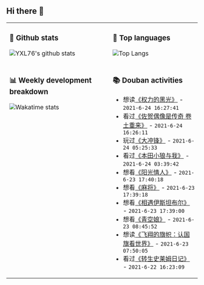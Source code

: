## Hi there 👋

<table>
<tr>
<td valign="top" width="54%">

### 🔭 Github stats

![YXL76's github stats](https://github-readme-stats.yxl76.vercel.app/api?username=YXL76&count_private=true&show_icons=true&include_all_commits=true&theme=prussian&line_height=28&disable_animations=true)

</td>

<td valign="top" width="46%">

### 🌱 Top languages

![Top Langs](https://github-readme-stats.yxl76.vercel.app/api/top-langs/?username=YXL76&layout=compact&theme=prussian&langs_count=8&hide=HTML,CSS,SCSS)

</td>
</tr>
<tr>
<td valign="top" width="54%">

### 📊 Weekly development breakdown

![Wakatime stats](https://github-readme-stats.yxl76.vercel.app/api/wakatime?username=YXL76&layout=compact&theme=prussian)


</td>
<td valign="top" width="46%">

### 📚 Douban activities

- 想读[《权力的黑光》](https://book.douban.com/subject/35188501/) - `2021-6-24 16:27:41`
- 看过[《佐贺偶像是传奇 卷土重来》](http://movie.douban.com/subject/34777842/) - `2021-6-24 16:26:11`
- 玩过[《大冲锋》](http://www.douban.com/game/30126951/) - `2021-6-24 05:25:33`
- 看过[《本田小狼与我》](http://movie.douban.com/subject/34905821/) - `2021-6-24 03:39:42`
- 想看[《阳光情人》](http://movie.douban.com/subject/1301725/) - `2021-6-23 17:40:18`
- 想看[《麻将》](http://movie.douban.com/subject/1297418/) - `2021-6-23 17:39:18`
- 想看[《相遇伊斯坦布尔》](http://movie.douban.com/subject/35254927/) - `2021-6-23 17:39:00`
- 想看[《青空娘》](http://movie.douban.com/subject/2361085/) - `2021-6-23 08:45:52`
- 想读[《飞翔的旗帜：认国旗看世界》](https://book.douban.com/subject/35447071/) - `2021-6-23 07:50:05`
- 看过[《转生史莱姆日记》](http://movie.douban.com/subject/35006625/) - `2021-6-22 16:23:09`

</td>
</tr>
</table>

<!--
**YXL76/YXL76** is a ✨ _special_ ✨ repository because its `README.md` (this file) appears on your GitHub profile.

Here are some ideas to get you started:

- 🔭 I’m currently working on ...
- 🌱 I’m currently learning ...
- 👯 I’m looking to collaborate on ...
- 🤔 I’m looking for help with ...
- 💬 Ask me about ...
- 📫 How to reach me: ...
- 😄 Pronouns: ...
- ⚡ Fun fact: ...
-->
